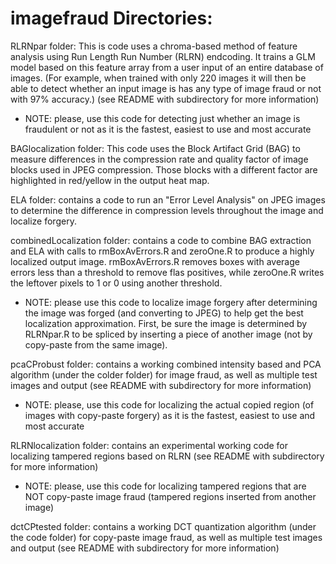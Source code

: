 # imagefraud Directories:

RLRNpar folder: This is code uses a chroma-based method of feature analysis using Run Length Run Number (RLRN) endcoding. It trains a GLM model  based on this feature array from a user input of an entire database of images. (For example, when trained with only 220 images it will then be able to detect whether an input image is has any type of image fraud or not with 97% accuracy.) (see README with subdirectory for more information)

 - NOTE: please, use this code for detecting just whether an image is fraudulent or not as it is the fastest, easiest to use and most accurate
 
BAGlocalization folder: This code uses the Block Artifact Grid (BAG) to measure differences in the compression rate and quality factor of image blocks used in JPEG compression. Those blocks with a different factor are highlighted in red/yellow in the output heat map.

ELA folder: contains a code to run an "Error Level Analysis" on JPEG images to determine the difference in compression levels throughout the image and localize forgery.

combinedLocalization folder: contains a code to combine BAG extraction and ELA with calls to rmBoxAvErrors.R and zeroOne.R to produce a highly localized output image. rmBoxAvErrors.R removes boxes with average errors less than a threshold to remove flas positives, while zeroOne.R writes the leftover pixels to 1 or 0 using another threshold.

- NOTE: please use this code to localize image forgery after determining the image was forged (and converting to JPEG) to help get the best localization approximation. First, be sure the image is determined by RLRNpar.R to be spliced by inserting a piece of another image (not by copy-paste from the same image).

 pcaCProbust folder: contains a working combined intensity based and PCA algorithm (under the colder folder) for image fraud,
as well as multiple test images and output (see README with subdirectory for more information)
 
 - NOTE: please, use this code for localizing the actual copied region (of images with copy-paste forgery) as it is the fastest, easiest to use and most accurate
 
 RLRNlocalization folder: contains an experimental working code for localizing tampered regions based on RLRN (see README with subdirectory for more information)

 - NOTE: please, use this code for localizing tampered regions that are NOT copy-paste image fraud (tampered regions inserted from another image)
 
 dctCPtested folder: contains a working DCT quantization algorithm (under the code folder) for copy-paste image fraud,
as well as multiple test images and output (see README with subdirectory for more information)



